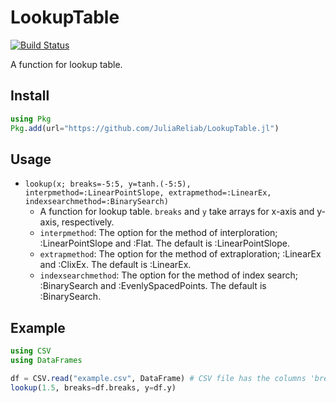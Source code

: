 # LookupTable

[![Build Status](https://github.com/JuliaReliab/LookupTable.jl/actions/workflows/CI.yml/badge.svg?branch=main)](https://github.com/JuliaReliab/LookupTable.jl/actions/workflows/CI.yml?query=branch%3Amain)

A function for lookup table.

## Install

```julia
using Pkg
Pkg.add(url="https://github.com/JuliaReliab/LookupTable.jl")
```

## Usage

- `lookup(x; breaks=-5:5, y=tanh.(-5:5), interpmethod=:LinearPointSlope, extrapmethod=:LinearEx, indexsearchmethod=:BinarySearch)`
    - A function for lookup table. `breaks` and `y` take arrays for x-axis and y-axis, respectively.
    - `interpmethod`: The option for the method of interploration; :LinearPointSlope and :Flat. The default is :LinearPointSlope.
    - `extrapmethod`: The option for the method of extraploration; :LinearEx and :ClixEx. The default is :LinearEx.
    - `indexsearchmethod`: The option for the method of index search; :BinarySearch and :EvenlySpacedPoints. The default is :BinarySearch.


## Example

```julia
using CSV
using DataFrames

df = CSV.read("example.csv", DataFrame) # CSV file has the columns 'breaks' and 'y'
lookup(1.5, breaks=df.breaks, y=df.y)
```
